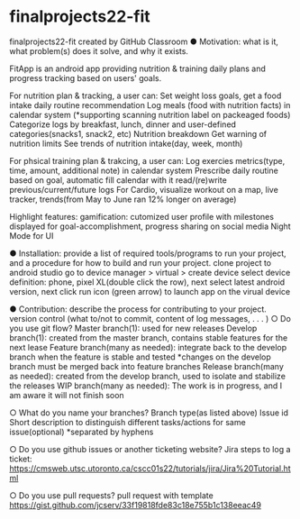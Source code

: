 # finalprojects22-fit
finalprojects22-fit created by GitHub Classroom
● Motivation: what is it, what problem(s) does it solve, and why it exists.

FitApp is an android app providing nutrition & training daily plans and progress tracking based on users' goals. 

For nutrition plan & tracking, a user can: 
Set weight loss goals, get a food intake daily routine recommendation 
Log meals (food with nutrition facts) in calendar system (*supporting scanning nutrition label on packeaged foods)
Categorize logs by breakfast, lunch, dinner and user-defined categories(snacks1, snack2, etc)
Nutrition breakdown
Get warning of nutrition limits
See trends of nutrition intake(day, week, month)

For phsical training plan & trakcing, a user can:
Log exercies metrics(type, time, amount, additional note) in calendar system
Prescribe daily routine based on goal, automatic fill calendar with it
read/(re)write previous/current/future logs
For Cardio, visualize workout on a map, live tracker, trends(from May to June ran 12% longer on average)

Highlight features:
gamification: cutomized user profile with milestones displayed for goal-accomplishment, progress sharing on social media
Night Mode for UI


● Installation: provide a list of required tools/programs to run your project, and a procedure for how to build and run your project.
clone project to android studio
go to device manager > virtual > create device
select device definition: phone, pixel XL(double click the row), next
select latest android version, next
click run icon (green arrow) to launch app on the virual device


● Contribution: describe the process for contributing to your project.
version control (what to/not to commit, content of log messages, . . . )
○ Do you use git flow?
Master branch(1): used for new releases
Develop branch(1): created from the master branch, contains stable features for the next lease
Feature branch(many as needed): integrate back to the develop branch when the feature is stable and tested
*changes on the develop branch must be merged back into feature branches
Release branch(many as needed): created from the develop branch, used to isolate and stabilize the releases
WIP branch(many as needed): The work is in progress, and I am aware it will not finish soon

○ What do you name your branches? 
Branch type(as listed above)
Issue id
Short description to distinguish different tasks/actions for same issue(optional)
*separated by hyphens

○ Do you use github issues or another ticketing website? 
Jira steps to log a ticket: https://cmsweb.utsc.utoronto.ca/cscc01s22/tutorials/jira/Jira%20Tutorial.html

○ Do you use pull requests? 
pull request with template 
https://gist.github.com/jcserv/33f19818fde83c18e755b1c138eeac49